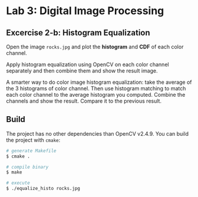 # Lab 3: Digital Image Processing

## Excercise 2-b: Histogram Equalization

Open the image `rocks.jpg` and plot the **histogram** and **CDF** of each color channel.

Apply histogram equalization using OpenCV on each color channel separately
and then combine them and show the result image.

A smarter way to do color image histogram equalization: take the average of the
3 histograms of color channel. Then use histogram matching to match each color
channel to the average histogram you computed. Combine the channels and show the
result. Compare it to the previous result.


## Build

The project has no other dependencies than OpenCV v2.4.9. You can build the
project with `cmake`:

```bash
# generate Makefile
$ cmake .

# compile binary
$ make

# execute
$ ./equalize_histo rocks.jpg
```